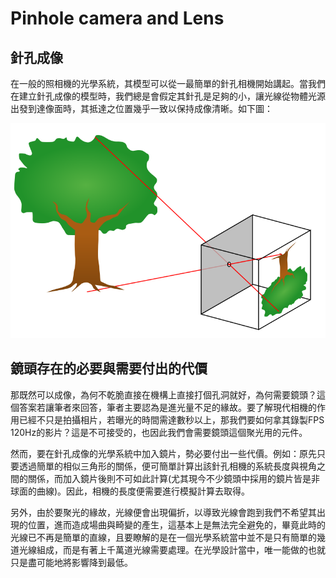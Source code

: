 # Pinhole camera and Lens


## 針孔成像
在一般的照相機的光學系統，其模型可以從一最簡單的針孔相機開始講起。當我們在建立針孔成像的模型時，我們總是會假定其針孔是足夠的小，讓光線從物體光源出發到達像面時，其抵達之位置幾乎一致以保持成像清晰。如下圖：

![pinhole_camera](./img/Pinhole-camera.svg)


## 鏡頭存在的必要與需要付出的代價
那既然可以成像，為何不乾脆直接在機構上直接打個孔洞就好，為何需要鏡頭？這個答案若讓筆者來回答，筆者主要認為是進光量不足的緣故。要了解現代相機的作用已經不只是拍攝相片，若曝光的時間需達數秒以上，那我們要如何拿其錄製FPS 120Hz的影片？這是不可接受的，也因此我們會需要鏡頭這個聚光用的元件。

然而，要在針孔成像的光學系統中加入鏡片，勢必要付出一些代價。例如：原先只要透過簡單的相似三角形的關係，便可簡單計算出該針孔相機的系統長度與視角之間的關係，而加入鏡片後則不可如此計算(尤其現今不少鏡頭中採用的鏡片皆是非球面的曲線)。因此，相機的長度便需要進行模擬計算去取得。

另外，由於要聚光的緣故，光線便會出現偏折，以導致光線會跑到我們不希望其出現的位置，進而造成場曲與畸變的產生，這基本上是無法完全避免的，畢竟此時的光線已不再是簡單的直線，且要瞭解的是在一個光學系統當中並不是只有簡單的幾道光線組成，而是有著上千萬道光線需要處理。在光學設計當中，唯一能做的也就只是盡可能地將影響降到最低。
